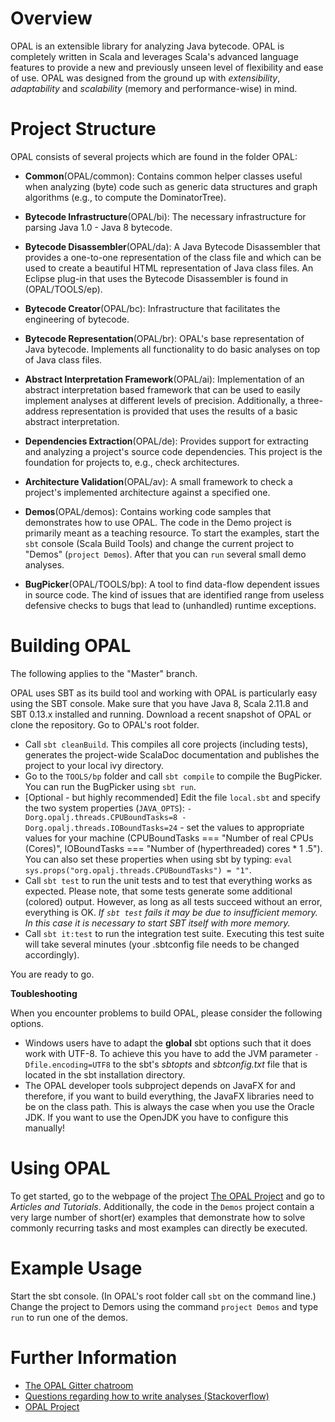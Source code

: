 # Overview
OPAL is an extensible library for analyzing Java bytecode. OPAL is completely written in Scala and leverages Scala's
advanced language features to provide a new and previously unseen level of flexibility and ease of use.
OPAL was designed from the ground up with *extensibility*, *adaptability* and *scalability* (memory and performance-wise) in mind.

# Project Structure
OPAL consists of several projects which are found in the folder OPAL:

* **Common**(OPAL/common): Contains common helper classes useful when analyzing (byte) code such as generic data structures and graph algorithms (e.g., to compute the DominatorTree).

* **Bytecode Infrastructure**(OPAL/bi): The necessary infrastructure for parsing Java 1.0 - Java 8 bytecode.

* **Bytecode Disassembler**(OPAL/da): A Java Bytecode Disassembler that provides a one-to-one representation of the class file and which can be used to create a beautiful HTML representation of Java class files. An Eclipse plug-in that uses the Bytecode Disassembler is found in (OPAL/TOOLS/ep).

* **Bytecode Creator**(OPAL/bc): Infrastructure that facilitates the engineering of bytecode.

* **Bytecode Representation**(OPAL/br): OPAL's base representation of Java bytecode. Implements all functionality to do basic analyses on top of Java class files.

* **Abstract Interpretation Framework**(OPAL/ai): Implementation of an abstract interpretation based framework that can be used to easily implement analyses at different levels of precision. Additionally, a three-address representation is provided that uses the results of a basic abstract interpretation.

* **Dependencies Extraction**(OPAL/de): Provides support for extracting and analyzing a project's source code dependencies. This project is the foundation for projects to, e.g., check architectures.

* **Architecture Validation**(OPAL/av): A small framework to check a project's implemented architecture against a specified one.

* **Demos**(OPAL/demos): Contains working code samples that demonstrates how to use OPAL. The code in the Demo project is primarily meant as a teaching resource. To start the examples, start the `sbt` console (Scala Build Tools) and change the current project to "Demos" (`project Demos`). After that you can `run` several small demo analyses.

* **BugPicker**(OPAL/TOOLS/bp): A tool to find data-flow dependent issues in source code. The kind of issues that are identified range from useless defensive checks to bugs that lead to (unhandled) runtime exceptions.

# Building OPAL
The following applies to the "Master" branch.

OPAL uses SBT as its build tool and working with OPAL is particularly easy using the SBT console.
Make sure that you have Java 8, Scala 2.11.8 and SBT 0.13.x installed and running. Download a recent snapshot of OPAL or clone the repository.
Go to OPAL's root folder.

* Call `sbt cleanBuild`. This compiles all core projects (including tests), generates the project-wide ScalaDoc documentation and publishes the project to your local ivy directory.
* Go to the `TOOLS/bp` folder and call `sbt compile` to compile the BugPicker. You can run the BugPicker using `sbt run`.
* [Optional - but highly recommended] Edit the file `local.sbt` and specify the two system properties (`JAVA_OPTS`): `-Dorg.opalj.threads.CPUBoundTasks=8
-Dorg.opalj.threads.IOBoundTasks=24` - set the values to appropriate values for your machine (CPUBoundTasks === "Number of real CPUs (Cores)", IOBoundTasks === "Number of (hyperthreaded) cores * 1 .5"). You can also set these properties when using sbt by typing: `eval sys.props("org.opalj.threads.CPUBoundTasks") = "1"`.
* Call `sbt test` to run the unit tests and to test that everything works as expected. Please note, that some tests generate some additional (colored) output. However, as long as all tests succeed without an error, everything is OK. *If `sbt test` fails it may be due to insufficient memory. In this case it is necessary to start SBT itself with more memory.*
* Call `sbt it:test` to run the integration test suite. Executing this test suite will take several minutes (your .sbtconfig file needs to be changed accordingly).

You are ready to go.

**Toubleshooting**

When you encounter problems to build OPAL, please consider the following options.

 - Windows users have to adapt the __global__ sbt options such that it does work with UTF-8. To achieve this you have to add the JVM parameter `-Dfile.encoding=UTF8` to the sbt's _sbtopts_ and _sbtconfig.txt_ file that is located in the sbt installation directory.
 - The OPAL developer tools subproject depends on JavaFX for and therefore, if you want to build everything, the JavaFX libraries need to be on the class path. This is always the case when you use the Oracle JDK. If you want to use the OpenJDK you have to configure this manually!

# Using OPAL
To get started, go to the webpage of the project [The OPAL Project](http://www.opal-project.de) and go to *Articles and Tutorials*. Additionally, the code in the `Demos` project contain a very large number of short(er) examples that demonstrate how to solve commonly recurring tasks and most examples can directly be executed.

# Example Usage
Start the sbt console. (In OPAL's root folder call `sbt` on the command line.)
Change the project to Demors using the command `project Demos` and type `run` to run one of the demos.

# Further Information
* [The OPAL Gitter chatroom](https://gitter.im/OPAL-Project)
* [Questions regarding how to write analyses (Stackoverflow)](http://stackoverflow.com/questions/tagged/opal-framework?sort=newest)
* [OPAL Project](http://www.opal-project.de)
